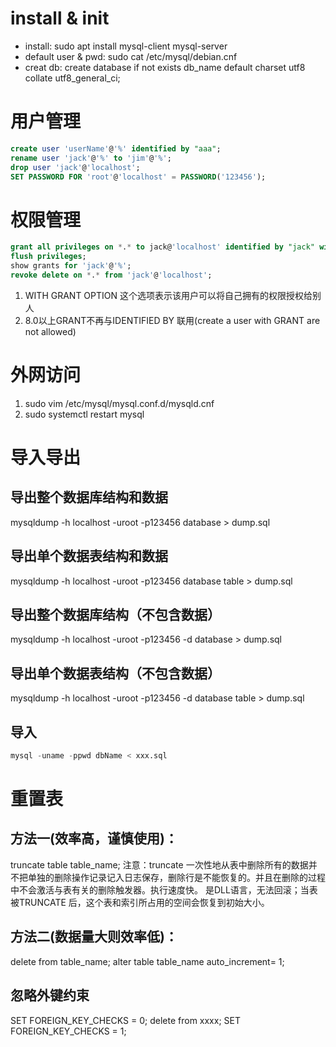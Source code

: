 # install & init
* install: sudo apt install mysql-client mysql-server
* default user & pwd: sudo cat /etc/mysql/debian.cnf
* creat db: create database if not exists db_name default charset utf8 collate utf8_general_ci;

# 用户管理
```sql
create user 'userName'@'%' identified by "aaa";
rename user 'jack'@'%' to 'jim'@'%';
drop user 'jack'@'localhost';
SET PASSWORD FOR 'root'@'localhost' = PASSWORD('123456');
```

# 权限管理
```sql
grant all privileges on *.* to jack@'localhost' identified by "jack" with grant option;
flush privileges;
show grants for 'jack'@'%';
revoke delete on *.* from 'jack'@'localhost';
```
1. WITH GRANT OPTION 这个选项表示该用户可以将自己拥有的权限授权给别人
2. 8.0以上GRANT不再与IDENTIFIED BY 联用(create a user with GRANT are not allowed)

# 外网访问
1. sudo vim /etc/mysql/mysql.conf.d/mysqld.cnf
2. sudo systemctl restart mysql

# 导入导出
## 导出整个数据库结构和数据
mysqldump -h localhost -uroot -p123456 database > dump.sql

## 导出单个数据表结构和数据
mysqldump -h localhost -uroot -p123456  database table > dump.sql

## 导出整个数据库结构（不包含数据）
mysqldump -h localhost -uroot -p123456  -d database > dump.sql

## 导出单个数据表结构（不包含数据）
mysqldump -h localhost -uroot -p123456  -d database table > dump.sql

## 导入
```sql
mysql -uname -ppwd dbName < xxx.sql
```

# 重置表
## 方法一(效率高，谨慎使用)：
truncate table table_name;
注意：truncate 一次性地从表中删除所有的数据并不把单独的删除操作记录记入日志保存，删除行是不能恢复的。并且在删除的过程中不会激活与表有关的删除触发器。执行速度快。
是DLL语言，无法回滚；当表被TRUNCATE 后，这个表和索引所占用的空间会恢复到初始大小。

## 方法二(数据量大则效率低)：
delete from table_name;
alter table table_name auto_increment= 1;

## 忽略外键约束
SET FOREIGN_KEY_CHECKS = 0;
delete from xxxx;
SET FOREIGN_KEY_CHECKS = 1;

